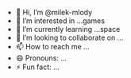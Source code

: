 - 👋 Hi, I’m @milek-mlody
- 👀 I’m interested in ...games
- 🌱 I’m currently learning ...space
- 💞️ I’m looking to collaborate on ...
- 📫 How to reach me ...
- 😄 Pronouns: ...
- ⚡ Fun fact: ...

<!---
milek-mlody/milek-mlody is a ✨ special ✨ repository because its `README.md` (this file) appears on your GitHub profile.
You can click the Preview link to take a look at your changes.
--->
